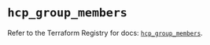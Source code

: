 # `hcp_group_members`

Refer to the Terraform Registry for docs: [`hcp_group_members`](https://registry.terraform.io/providers/hashicorp/hcp/0.97.0/docs/resources/group_members).
